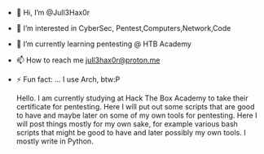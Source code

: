 - 👋 Hi, I’m @Jull3Hax0r
- 👀 I’m interested in CyberSec, Pentest,Computers,Network,Code
- 🌱 I’m currently learning pentesting @ HTB Academy
- 📫 How to reach me jull3hax0r@proton.me
- ⚡ Fun fact: ... I use Arch, btw:P


 
  Hello. I am currently studying at Hack The Box Academy to take their certificate for pentesting. Here I will put out some scripts that are good to have and maybe later on some of my own tools for pentesting.
Here I will post things mostly for my own sake, for example various bash scripts that might be good to have and later possibly my own tools. I mostly write in Python.
<!---
Jull3Hax0r/Jull3Hax0r is a ✨ special ✨ repository because its `README.md` (this file) appears on your GitHub profile.
You can click the Preview link to take a look at your changes.
--->
